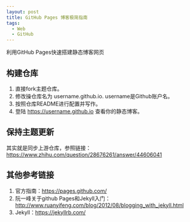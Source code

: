 ```yaml
---
layout: post
title: GitHub Pages 博客极简指南
tags:
  - Web
  - GitHub
---
```


利用GitHub Pages快速搭建静态博客网页

<!--more-->

## 构建仓库
  1. 直接fork主题仓库。
  2. 修改操仓库名为 username.github.io. username是Github账户名。
  3. 按照仓库README进行配置并写作。
  4. 登陆 https://username.github.io 查看你的静态博客。
  
## 保持主题更新
  其实就是同步上游仓库，参照链接：
  https://www.zhihu.com/question/28676261/answer/44606041
  
## 其他参考链接
  1. 官方指南：https://pages.github.com/
  2. 阮一峰关于github Pages和Jekyll入门：http://www.ruanyifeng.com/blog/2012/08/blogging_with_jekyll.html
  3. Jekyll：https://jekyllrb.com/
